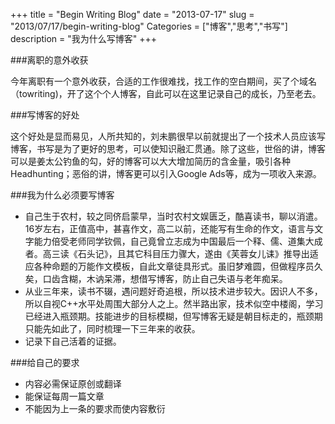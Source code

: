 +++
title = "Begin Writing Blog"
date = "2013-07-17"
slug = "2013/07/17/begin-writing-blog"
Categories = ["博客","思考","书写"]
description = "我为什么写博客"
+++

###离职的意外收获

今年离职有一个意外收获，合适的工作很难找，找工作的空白期间，买了个域名（towriting)，开了这个个人博客，自此可以在这里记录自己的成长，乃至老去。

###写博客的好处

这个好处是显而易见，人所共知的，刘未鹏很早以前就提出了一个技术人员应该写博客，书写是为了更好的思考，可以使知识融汇贯通。除了这些，世俗的讲，博客可以是姜太公钓鱼的勾，好的博客可以大大增加简历的含金量，吸引各种Headhunting；恶俗的讲，博客更可以引入Google Ads等，成为一项收入来源。

###我为什么必须要写博客 

 - 自己生于农村，较之同侪启蒙早，当时农村文娱匮乏，酷喜读书，聊以消遣。16岁左右，正值高中，甚喜作文，高二以前，还能写有生命的作文，语言与文字能力倍受老师同学钦佩，自己竟曾立志成为中国最后一个释、儒、道集大成者。高三读《石头记》，且其它科目压力骤大，遂由《芙蓉女儿诔》推导出适应各种命题的万能作文模板，自此文章徒具形式。虽旧梦难圆，但做程序员久矣，口齿含糊，木讷呆滞，想借写博客，防止自己失语与老年痴呆。
 - 从业三年来，读书不辍，遇问题好奇追根，所以技术进步较大。因识人不多，所以自视C++水平处周围大部分人之上。然半路出家，技术似空中楼阁，学习已经进入瓶颈期。技能进步的目标模糊，但写博客无疑是朝目标走的，瓶颈期只能先如此了，同时梳理一下三年来的收获。
 - 记录下自己活着的证据。


###给自己的要求
 - 内容必需保证原创或翻译
 - 能保证每周一篇文章
 - 不能因为上一条的要求而使内容敷衍 

